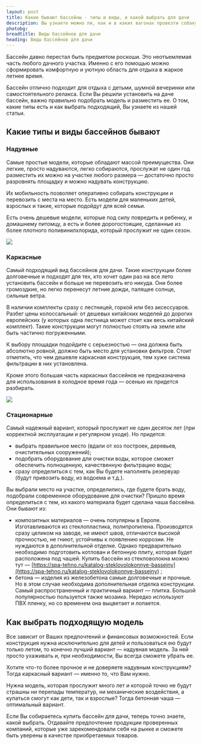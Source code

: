 ```yaml
---
layout: post
title: Какие бывают бассейны - типы и виды, и какой выбрать для дачи
description: Вы узнаете можно ли, как и в каких вагонах провезти собаку в поезде по России, читайте все правила, чтобы быть в курсе 
photobg: 
breadtitle: Виды бассейнов для дачи
heading: Виды бассейнов для дачи
---
```

Бассейн давно перестал быть предметом роскоши. Это неотъемлемая часть любого дачного участка. Именно с его помощью можно сформировать комфортную и уютную область для отдыха в жаркое летнее время.

Бассейн отлично подходит для отдыха с детьми, шумной вечеринки или самостоятельного релакса. Если Вы решили установить на даче бассейн, важно правильно подобрать модель и разместить ее. О том, какие типы есть и как выбрать подходящий, Вы узнаете из нашей статьи.

## Какие типы и виды бассейнов бывают

### Надувные

Самые простые модели, которые обладают массой преимущества. Они легкие, просто надуваются, легко собираются, прослужат не один год разместить их можно на участке любого размера — достаточно просто разровнять площадку и можно надувать конструкцию.

Их мобильность позволяет оперативно собирать конструкции и перевозить с места на место. Есть модели для маленьких детей, взрослых и такие, которые подойдут для всей семьи.

Есть очень дешевые модели, которые под силу повредить и ребенку, и домашнему питомцу, а есть и более дорогостоящие, сделанные из более плотного поливинилхлорида, который прослужит не один сезон.

![](https://pochitai.club/images/naduvnoj-bassejn.jpg)

### Каркасные

Самый подходящий вид бассейнов для дачи. Такие конструкции более долговечные и подходят для тех, кто хочет один раз на все лето установить бассейн и больше не перевозить его никуда. Они более громоздкие, но легко перенесут летние дожди, палящее солнце, сильные ветра.

В наличии комплекты сразу с лестницей, горкой или без аксессуаров. Разбег цены колоссальный: от дешевых китайских моделей до дорогих европейских (у которых одна лестница может стоит как весь китайский комплект). Такие конструкции могут полностью стоять на земле или быть частично погруженными.

К выбору площадки подойдите с серьезностью — она должна быть абсолютно ровной, должно быть место для установки фильтров. Стоит отметить, что чем дешевле каркасная конструкция, тем хуже система фильтрации в них установлена.

Кроме этого большая часть каркасных бассейнов не предназначена для использования в холодное время года — осенью их придется разбирать.

![](https://pochitai.club/images/karkasnij-bassejn.jpg)

### Стационарные

Самый надежный вариант, который прослужит не один десяток лет (при корректной эксплуатации и регулярном уходе). Но придется:
* выбрать правильное место (вдали от хоз построек, деревьев, очистительных сооружений);
* подобрать оборудование для очистки воды, которое сможет обеспечить полноценную, качественную фильтрацию воды;
* сразу определиться с тем, как Вы будете наполнять резервуар (будут привозить воду, из водоема и т.д.).

Вы выбрали место на участке, определились, где будете брать воду, подобрали современное оборудование для очистки? Пришло время определиться с тем, из какого материала будет сделана чаша бассейна. Они бывают из:
* композитных материалов — очень популярны в Европе. Изготавливаются из стеклопластика, полипропилена. Производятся сразу целиком на заводе, не имеют швов, отличаются высокой прочностью, не гниют, устойчивы к появлению коррозии. Не нуждаются в дополнительной отделке. Однако предварительно необходимо подготовить котлован и бетонную плиту, которая будет расположена под чашей. Купить бассейн из стекловолокна можно тут — [https://spa-tehno.ru/katalog-steklovolokonnye-bassejny](https://spa-tehno.ru/katalog-steklovolokonnye-bassejny) ;
* бетона — изделия из железобетона самые долговечные и прочные. Но в этом случае необходима дополнительная отделка конструкции. Самый распространенный и практичный вариант — плитка. Большой популярностью пользуется также мозаика. Нередко используют ПВХ пленку, но со временем она выцветает и лопается.

## Как выбрать подходящую модель

Все зависит от Ваших предпочтений и финансовых возможностей. Если конструкция нужна исключительно для детей и пользоваться ею будут только летом, то конечно лучший вариант — надувная модель. За ней просто ухаживать и, при необходимости, Вы всегда сможете убрать ее.

Хотите что-то более прочное и не доверяете надувным конструкциям? Тогда каркасный вариант — именно то, что Вам нужно.

Нужна модель, которая прослужит много лет и которой точно не будут страшны ни перепады температур, ни механические воздействия, а купаться смогут как дети, так и взрослые? Тогда бетонная чаша — оптимальный вариант.

Если Вы собираетесь купить бассейн для дачи, теперь точно знаете, какой выбрать. Отдавайте предпочтение продукции проверенных компаний, которые уже зарекомендовали себя на рынке и сможете быть уверены в качестве приобретаемых товаров.
